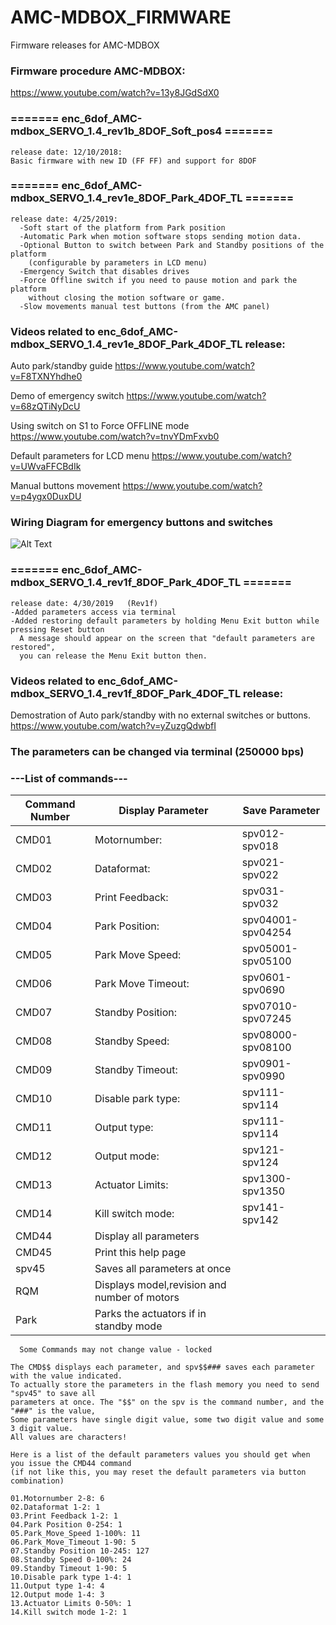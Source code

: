 # AMC-MDBOX_FIRMWARE
Firmware releases for AMC-MDBOX

### Firmware procedure AMC-MDBOX:
https://www.youtube.com/watch?v=13y8JGdSdX0


### ======= enc_6dof_AMC-mdbox_SERVO_1.4_rev1b_8DOF_Soft_pos4 ======= 
```
release date: 12/10/2018: 
Basic firmware with new ID (FF FF) and support for 8DOF
```


### ======= enc_6dof_AMC-mdbox_SERVO_1.4_rev1e_8DOF_Park_4DOF_TL ======= 

```
release date: 4/25/2019: 
  -Soft start of the platform from Park position
  -Automatic Park when motion software stops sending motion data.
  -Optional Button to switch between Park and Standby positions of the platform 
    (configurable by parameters in LCD menu)
  -Emergency Switch that disables drives
  -Force Offline switch if you need to pause motion and park the platform 
    without closing the motion software or game.
  -Slow movements manual test buttons (from the AMC panel)
```



### Videos related to enc_6dof_AMC-mdbox_SERVO_1.4_rev1e_8DOF_Park_4DOF_TL release:
Auto park/standby guide
https://www.youtube.com/watch?v=F8TXNYhdhe0

Demo of emergency switch
https://www.youtube.com/watch?v=68zQTiNyDcU

Using switch on S1 to Force OFFLINE mode
https://www.youtube.com/watch?v=tnvYDmFxvb0

Default parameters for LCD menu
https://www.youtube.com/watch?v=UWvaFFCBdIk

Manual buttons movement
https://www.youtube.com/watch?v=p4ygx0DuxDU

### Wiring Diagram for emergency buttons and switches
![Alt Text](https://github.com/tronicgr/AMC-MDBOX_FIRMWARE/blob/master/AMC-MDBOX%20park-standby-emergency-force-offline%20diagram.jpg)


### ======= enc_6dof_AMC-mdbox_SERVO_1.4_rev1f_8DOF_Park_4DOF_TL ======= 
```
release date: 4/30/2019   (Rev1f)
-Added parameters access via terminal
-Added restoring default parameters by holding Menu Exit button while pressing Reset button
  A message should appear on the screen that "default parameters are restored", 
  you can release the Menu Exit button then.
```
### Videos related to enc_6dof_AMC-mdbox_SERVO_1.4_rev1f_8DOF_Park_4DOF_TL release:

Demostration of Auto park/standby with no external switches or buttons.
https://www.youtube.com/watch?v=yZuzgQdwbfI


### The parameters can be changed via terminal (250000 bps)

### ---List of commands---

Command Number | Display Parameter | Save Parameter
------------| ------------ | -------------
CMD01 | Motornumber:| spv012-spv018
CMD02 | Dataformat: | spv021-spv022
CMD03 |Print Feedback: | spv031-spv032
CMD04 |Park Position: | spv04001-spv04254
CMD05 |Park Move Speed: | spv05001-spv05100
CMD06 |Park Move Timeout: | spv0601-spv0690
CMD07 |Standby Position: | spv07010-spv07245
CMD08 |Standby Speed: | spv08000-spv08100
CMD09 |Standby Timeout: | spv0901-spv0990
CMD10 |Disable park type: | spv111-spv114
CMD11 |Output type: | spv111-spv114
CMD12 |Output mode: | spv121-spv124
CMD13 |Actuator Limits: | spv1300-spv1350
CMD14 |Kill switch mode: | spv141-spv142
CMD44 |Display all parameters 
CMD45 |Print this help page 
spv45 |Saves all parameters at once
RQM |  Displays model,revision and number of motors
Park | Parks the actuators if in standby mode

```
  Some Commands may not change value - locked

The CMD$$ displays each parameter, and spv$$### saves each parameter with the value indicated. 
To actually store the parameters in the flash memory you need to send "spv45" to save all 
parameters at once. The "$$" on the spv is the command number, and the "###" is the value, 
Some parameters have single digit value, some two digit value and some 3 digit value. 
All values are characters!

Here is a list of the default parameters values you should get when you issue the CMD44 command
(if not like this, you may reset the default parameters via button combination)

01.Motornumber 2-8: 6
02.Dataformat 1-2: 1
03.Print Feedback 1-2: 1
04.Park Position 0-254: 1
05.Park_Move_Speed 1-100%: 11
06.Park_Move_Timeout 1-90: 5
07.Standby Position 10-245: 127
08.Standby Speed 0-100%: 24
09.Standby Timeout 1-90: 5
10.Disable park type 1-4: 1
11.Output type 1-4: 4
12.Output mode 1-4: 3
13.Actuator Limits 0-50%: 1
14.Kill switch mode 1-2: 1
```
